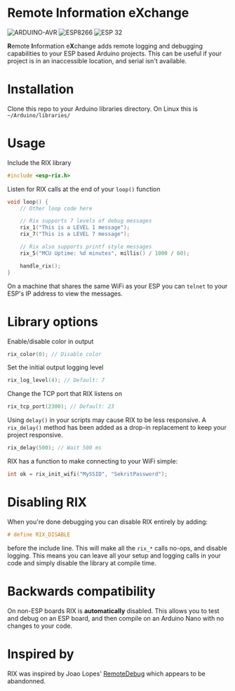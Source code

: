 # Remote Information eXchange

<!--
Icons from: https://shields.io/

https://img.shields.io/badge/ESP-32-success
https://img.shields.io/badge/ESP-8266-success
https://img.shields.io/badge/Arduino-AVR-success?logo=arduino&logoWidth=18
-->
![ARDUINO-AVR](https://user-images.githubusercontent.com/3429760/220426704-0a102a4f-f661-4fa8-a3cc-b37af02a35d4.svg)
![ESP8266](https://user-images.githubusercontent.com/3429760/220426614-77c8aa30-325e-4e14-8bb9-94daf03f68fc.svg)
![ESP 32](https://user-images.githubusercontent.com/3429760/220428060-b08bb5ee-3a5c-4061-97ab-2c8977045aa2.svg)

**R**emote **I**nformation e**X**change adds remote logging and debugging
capabilities to your ESP based Arduino projects. This can be useful if
your project is in an inaccessible location, and serial isn't available.

# Installation

Clone this repo to your Arduino libraries directory. On Linux this is
`~/Arduino/libraries/`

# Usage

Include the RIX library

```C
#include <esp-rix.h>
```

Listen for RIX calls at the end of your `loop()` function

```C
void loop() {
	// Other loop code here

	// Rix supports 7 levels of debug messages
	rix_1("This is a LEVEL 1 message");
	rix_7("This is a LEVEL 7 message");

	// Rix also supports printf style messages
	rix_5("MCU Uptime: %d minutes", millis() / 1000 / 60);

	handle_rix();
}
```

On a machine that shares the same WiFi as your ESP you can `telnet` to your
ESP's IP address to view the messages.

# Library options

Enable/disable color in output

```C
rix_color(0); // Disable color
```

Set the initial output logging level

```C
rix_log_level(4); // Default: 7
```

Change the TCP port that RIX listens on

```C
rix_tcp_port(2300); // Default: 23
```

Using `delay()` in your scripts may cause RIX to be less responsive. A
`rix_delay()` method has been added as a drop-in replacement to keep your
project responsive.

```C
rix_delay(500); // Wait 500 ms
```

RIX has a function to make connecting to your WiFi simple:

```C
int ok = rix_init_wifi("MySSID", "SekritPassword");
```

# Disabling RIX

When you're done debugging you can disable RIX entirely by adding:

```C
# define RIX_DISABLE
```

before the include line. This will make all the `rix_*` calls no-ops, and
disable logging. This means you can leave all your setup and logging calls in
your code and simply disable the library at compile time.

# Backwards compatibility

On non-ESP boards RIX is **automatically** disabled. This allows you to test
and debug on an ESP board, and then compile on an Arduino Nano with no changes
to your code.

# Inspired by

RIX was inspired by Joao Lopes' [RemoteDebug](https://github.com/JoaoLopesF/RemoteDebug)
which appears to be abandonned.
